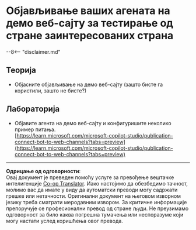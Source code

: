 <!--
CO_OP_TRANSLATOR_METADATA:
{
  "original_hash": "774cce7f425b6d530eedee647cfdbbee",
  "translation_date": "2025-10-20T22:49:37+00:00",
  "source_file": "docs/operative-preview/12-demo-website/README.md",
  "language_code": "sr"
}
-->
# Објављивање ваших агената на демо веб-сајту за тестирање од стране заинтересованих страна

--8<-- "disclaimer.md"

## Теорија

- Објасните објављивање на демо веб-сајту (зашто бисте га користили, зашто не бисте?)

## Лабораторија

- Објавите агента на демо веб-сајту и конфигуришите неколико пример питања.  
[https://learn.microsoft.com/microsoft-copilot-studio/publication-connect-bot-to-web-channels?tabs=preview](https://learn.microsoft.com/microsoft-copilot-studio/publication-connect-bot-to-web-channels?tabs=preview)

---

**Одрицање од одговорности**:  
Овај документ је преведен помоћу услуге за превођење вештачке интелигенције [Co-op Translator](https://github.com/Azure/co-op-translator). Иако настојимо да обезбедимо тачност, молимо вас да имате у виду да аутоматски преводи могу садржати грешке или нетачности. Оригинални документ на његовом изворном језику треба сматрати меродавним извором. За критичне информације препоручује се професионални превод од стране људи. Не преузимамо одговорност за било каква погрешна тумачења или неспоразуме који могу настати услед коришћења овог превода.